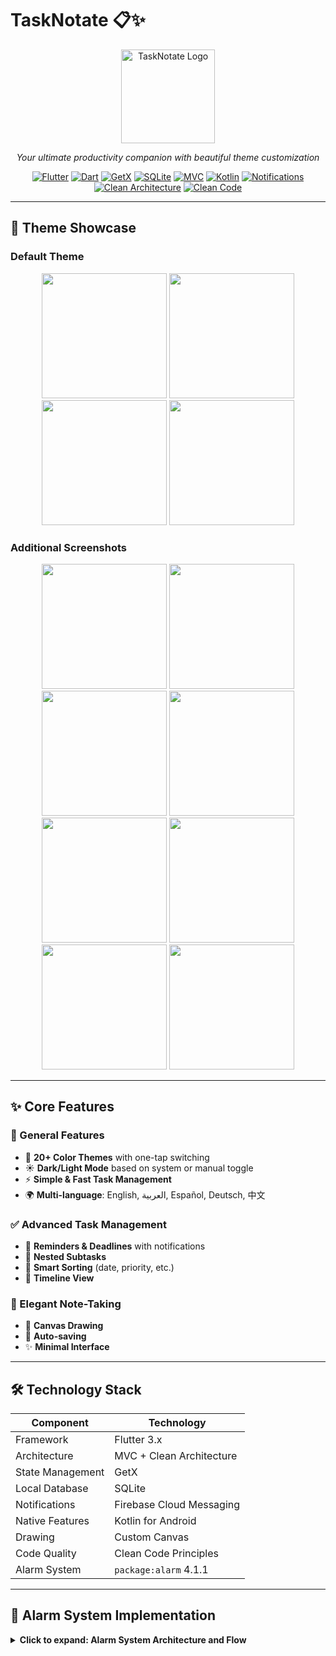 # TaskNotate 📋✨

<p align="center">
  <img src="https://github.com/user-attachments/assets/c1ea1b69-76ea-4e86-9a35-c5393a96cd78" alt="TaskNotate Logo" width="150">
</p>

<p align="center">
  <em>Your ultimate productivity companion with beautiful theme customization</em>
</p>

<div align="center">

[![Flutter](https://img.shields.io/badge/Flutter-3.x-blue?style=for-the-badge&logo=flutter)](https://flutter.dev)
[![Dart](https://img.shields.io/badge/Dart-2.x-0175C2?style=for-the-badge&logo=dart)](https://dart.dev)
[![GetX](https://img.shields.io/badge/GetX-State%20Management-orange?style=for-the-badge)](https://pub.dev/packages/get)
[![SQLite](https://img.shields.io/badge/SQLite-3.x-003B57?style=for-the-badge&logo=sqlite&logoColor=white)](https://www.sqlite.org/index.html)
[![MVC](https://img.shields.io/badge/Architecture-MVC-brightgreen?style=for-the-badge)](https://en.wikipedia.org/wiki/Model%E2%80%93view%E2%80%93controller)
[![Kotlin](https://img.shields.io/badge/Kotlin-Android%20Native-7F52FF?style=for-the-badge&logo=kotlin&logoColor=white)](https://kotlinlang.org)
[![Notifications](https://img.shields.io/badge/Notifications-Firebase%20Cloud%20Messaging-FFCA28?style=for-the-badge&logo=firebase)](https://firebase.google.com/docs/cloud-messaging)
[![Clean Architecture](https://img.shields.io/badge/Clean%20Architecture-Layers-6DB33F?style=for-the-badge)](https://blog.cleancoder.com/uncle-bob/2012/08/13/the-clean-architecture.html)
[![Clean Code](https://img.shields.io/badge/Clean%20Code-Principles-5C9EAD?style=for-the-badge)](https://gist.github.com/wojteklu/73c6914cc446146b8b533c0988cf8d29)

</div>

---

## 🎨 Theme Showcase

### Default Theme
<p align="center">
  <img src="https://github.com/user-attachments/assets/2c93d080-c4d7-4c56-9634-e00ca499894f" width="200">
  <img src="https://github.com/user-attachments/assets/bf83d76b-938c-4f65-9143-7d7159069337" width="200">
  <img src="https://github.com/user-attachments/assets/aa6804c6-f52f-4f94-9671-1ec1395f2195" width="200">
  <img src="https://github.com/user-attachments/assets/424a0979-e330-4cae-b7ea-f02fdc9459c3" width="200">
</p>

### Additional Screenshots
<p align="center">
  <img src="https://github.com/user-attachments/assets/fcf52824-5c8a-44a8-aa89-e18965c942b8" width="200">
  <img src="https://github.com/user-attachments/assets/308f7161-9d8f-44d8-9043-f1041d4a7b4c" width="200">
  <img src="https://github.com/user-attachments/assets/d9b499b4-6892-42c4-beb1-4744cd569459" width="200">
  <img src="https://github.com/user-attachments/assets/12cd8a00-601a-4d55-a7a8-0fe83dd9e052" width="200">
  <img src="https://github.com/user-attachments/assets/63be5816-b264-44ff-83ac-93909f3e8612" width="200">
  <img src="https://github.com/user-attachments/assets/9d8381e8-c85c-4cd2-b1d7-e1c9f636f5a1" width="200">
  <img src="https://github.com/user-attachments/assets/8ffe1e63-6ad0-4d41-bb0c-2bdbd34a483c" width="200">
  <img src="https://github.com/user-attachments/assets/cebc6f2b-7c7d-4b7c-a221-6efa81d24d90" width="200">
</p>

---

## ✨ Core Features

### 🎯 General Features
- 🌈 **20+ Color Themes** with one-tap switching
- ☀️ **Dark/Light Mode** based on system or manual toggle
- ⚡ **Simple & Fast Task Management**
- 🌍 **Multi-language**: English, العربية, Español, Deutsch, 中文

### ✅ Advanced Task Management
- 🔔 **Reminders & Deadlines** with notifications
- 🧩 **Nested Subtasks**
- 🔄 **Smart Sorting** (date, priority, etc.)
- 📅 **Timeline View**

### 📝 Elegant Note-Taking
- 🎨 **Canvas Drawing**
- 💾 **Auto-saving**
- ✨ **Minimal Interface**

---

## 🛠️ Technology Stack

| Component        | Technology                    |
|------------------|-------------------------------|
| Framework        | Flutter 3.x                   |
| Architecture     | MVC + Clean Architecture      |
| State Management | GetX                          |
| Local Database   | SQLite                        |
| Notifications    | Firebase Cloud Messaging      |
| Native Features  | Kotlin for Android            |
| Drawing          | Custom Canvas                 |
| Code Quality     | Clean Code Principles         |
| Alarm System     | `package:alarm` 4.1.1         |

---

## 🚨 Alarm System Implementation

<details>
<summary><b>Click to expand: Alarm System Architecture and Flow</b></summary>

### 🔧 Technical Overview

TaskNotate’s alarm system leverages `package:alarm 4.1.1` combined with native Android integration for reliable alarm functionality.

```mermaid
graph TD
    A[package:alarm] --> B[Kotlin MainActivity]
    B --> C[MethodChannel]
    C --> D[Flutter AlarmService]
    D --> E[AlarmDisplayState]
    E --> F[AlarmScreen UI]
✅ Key Requirements
Wake device screen when alarm triggers

Display over lock screen

Work in all app states (foreground/background/terminated)

Survive device reboots

🔄 Workflow Breakdown
1️⃣ Native Layer (Kotlin)
kotlin
Copy
Edit
override fun onCreate(savedInstanceState: Bundle?) {
    if (intent?.action == "com.megoabkm.tasknotate.ALARM_TRIGGER") {
        if (Build.VERSION.SDK_INT >= Build.VERSION_CODES.O_MR1) {
            setShowWhenLocked(true)
            setTurnScreenOn(true)
        } else {
            window.addFlags(
                WindowManager.LayoutParams.FLAG_KEEP_SCREEN_ON or
                WindowManager.LayoutParams.FLAG_TURN_SCREEN_ON or
                WindowManager.LayoutParams.FLAG_SHOW_WHEN_LOCKED
            )
        }
    }
    super.onCreate(savedInstanceState)
}
2️⃣ Flutter-Dart Layer
dart
Copy
Edit
void _handleAlarmTrigger(AlarmSettings settings) async {
  await AlarmDisplayStateService.to.setAlarmScreenActive(true);
  Get.offAllNamed(AppRoute.alarmScreen, arguments: {
    'id': settings.id,
    'title': 'Task Reminder'
  });
}
🛑 Stopping Alarms
dart
Copy
Edit
await Alarm.stop(alarmId);
await AlarmDisplayStateService.to.setAlarmScreenActive(false);
🔒 State Persistence
Uses SharedPreferences to store alarm state

Ensures consistency across app restarts

</details>
🚀 Get Started in 3 Steps
bash
Copy
Edit
# 1️⃣ Clone the repository
git clone https://github.com/MegoABKM/TaskNotate.git

# 2️⃣ Navigate to project
cd TaskNotate

# 3️⃣ Run the app
flutter pub get && flutter run
<div align="center"> <img src="https://img.shields.io/badge/PRs-Welcome-brightgreen.svg?style=for-the-badge"> <img src="https://img.shields.io/badge/License-MIT-blue.svg?style=for-the-badge"> </div> ```
